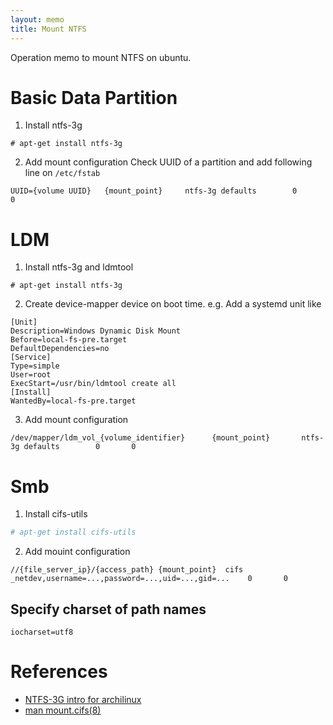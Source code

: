 ```yaml
---
layout: memo
title: Mount NTFS
---
```


Operation memo to mount NTFS on ubuntu.

# Basic Data Partition
1. Install ntfs-3g
```
# apt-get install ntfs-3g
```

2. Add mount configuration
Check UUID of a partition and add following line on `/etc/fstab`
```
UUID={volume UUID}   {mount_point}     ntfs-3g defaults        0       0
```

# LDM
1. Install ntfs-3g and ldmtool
```
# apt-get install ntfs-3g
```

2. Create device-mapper device on boot time.
e.g. Add a systemd unit like

```
[Unit]
Description=Windows Dynamic Disk Mount
Before=local-fs-pre.target
DefaultDependencies=no
[Service]
Type=simple
User=root
ExecStart=/usr/bin/ldmtool create all
[Install]
WantedBy=local-fs-pre.target
```

3. Add mount configuration
```
/dev/mapper/ldm_vol_{volume_identifier}      {mount_point}       ntfs-3g defaults        0       0
```

# Smb
1. Install cifs-utils
```sh
# apt-get install cifs-utils
```

2. Add mouint configuration
```
//{file_server_ip}/{access_path} {mount_point}  cifs    _netdev,username=...,password=...,uid=...,gid=...    0       0
```

## Specify charset of path names
```
iocharset=utf8
```

# References
- [NTFS-3G intro for archilinux](https://wiki.archlinux.org/index.php/NTFS-3G)
- [man mount.cifs(8)](https://www.samba.org/~ab/output/htmldocs/manpages-3/mount.cifs.8.html)
